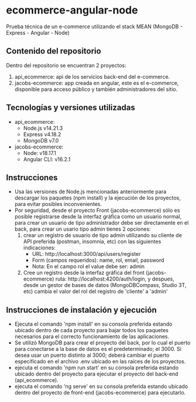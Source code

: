 # ecommerce-angular-node
Prueba técnica de un e-commerce utilizando el stack MEAN (MongoDB - Express - Angular - Node)

## Contenido del repositorio
Dentro del repositorio se encuentran 2 proyectos:
  1. api_ecommerce: api de los servicios back-end del e-commerce.
  2. jacobs-ecommerce: app creada en angular, este es el e-commerce, disponible para acceso público y también administradores del sitio. 

## Tecnologías y versiones utilizadas
- api_ecommerce:
    - Node.js v14.21.3
    - Express v4.18.2
    - MongoDB v7.0
- jacobs-ecommerce:
    - Node: v18.17.1
    - Angular CLI: v16.2.1

## Instrucciones
- Usa las versiones de Node.js mencionadas anteriormente para descargar los paquetes (npm install) y la ejecución de los proyectos, para evitar posibles inconvenientes.
- Por seguridad, desde el proyecto Front (jacobs-ecommerce) sólo es posible registrarse desde la interfaz gráfica como un usuario normal, para crear un usuario de tipo administrador debe ser directamente en el back, para crear un usario tipo admin tienes 2 opciones:
    1. crear un registro de usuario de tipo admin utilizando su cliente de API preferida (postman, insomnia, etc) con las siguientes indicaciones:
        -  URL: http://localhost:3000/api/users/register
        -  Form (campos requeridos): name, rol, email, password
        -  Nota: En el campo rol el value debe ser: admin
    2.  Cree un registro desde la interfaz gráfica del front (jacobs-ecommerce) ruta: http://localhost:4200/auth/login, y despues, desde un gestor de bases de datos (MongoDBCompass, Studio 3T, etc) cambia el valor del rol del registro de 'cliente' a 'admin'

## Instrucciones de instalación y ejecución 
- Ejecuta el comando 'npm install' en su consola preferida estando ubicado dentro de cada proyecto para bajar todos los paquetes necesarios para el correcto funcionamiento de las aplicaciones.
- Se utilizó MongoDB para crear el proyecto del back, por lo cual el puerto para conectarse a la base de datos es el predeterminado; el 3000. Si desea usar un puerto distinto al 3000; deberá cambiar el puerto especificado en el archivo .env ubicado en las raíces de los proyectos. 
- ejecuta el comando 'npm run start' en su consola preferida estando ubicado dentro del proyecto para ejecutar el proyecto del back-end (api_ecommerce).
- ejecuta el comando 'ng serve' en su consola preferida estando ubicado dentro del proyecto de front-end (jacobs-ecommerce) para ejecutarlo.
